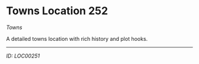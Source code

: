 # Towns Location 252

*Towns*

A detailed towns location with rich history and plot hooks.

---
*ID: LOC00251*